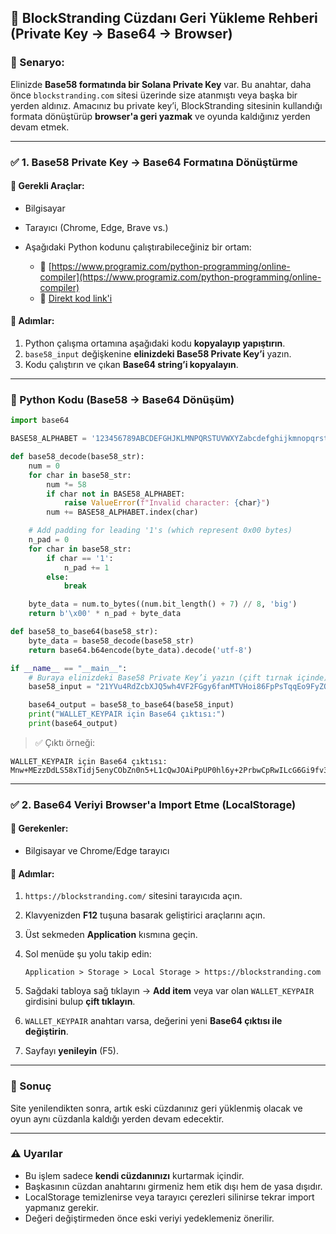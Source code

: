 ## 🔁 BlockStranding Cüzdanı Geri Yükleme Rehberi (Private Key → Base64 → Browser)

### 🎯 Senaryo:

Elinizde **Base58 formatında bir Solana Private Key** var. Bu anahtar, daha önce `blockstranding.com` sitesi üzerinde size atanmıştı veya başka bir yerden aldınız.
Amacınız bu private key’i, BlockStranding sitesinin kullandığı formata dönüştürüp **browser'a geri yazmak** ve oyunda kaldığınız yerden devam etmek.

---

### ✅ 1. Base58 Private Key → Base64 Formatına Dönüştürme

#### 🧰 Gerekli Araçlar:

* Bilgisayar
* Tarayıcı (Chrome, Edge, Brave vs.)
* Aşağıdaki Python kodunu çalıştırabileceğiniz bir ortam:

  * 🔗 [https://www.programiz.com/python-programming/online-compiler](https://www.programiz.com/python-programming/online-compiler)
  * 🔗 [Direkt kod link'i](https://www.programiz.com/online-compiler/9apvKWZzpe5HO)

#### 📜 Adımlar:

1. Python çalışma ortamına aşağıdaki kodu **kopyalayıp yapıştırın**.
2. `base58_input` değişkenine **elinizdeki Base58 Private Key’i** yazın.
3. Kodu çalıştırın ve çıkan **Base64 string’i kopyalayın**.

---

### 🔢 Python Kodu (Base58 → Base64 Dönüşüm)

```python
import base64

BASE58_ALPHABET = '123456789ABCDEFGHJKLMNPQRSTUVWXYZabcdefghijkmnopqrstuvwxyz'

def base58_decode(base58_str):
    num = 0
    for char in base58_str:
        num *= 58
        if char not in BASE58_ALPHABET:
            raise ValueError(f"Invalid character: {char}")
        num += BASE58_ALPHABET.index(char)

    # Add padding for leading '1's (which represent 0x00 bytes)
    n_pad = 0
    for char in base58_str:
        if char == '1':
            n_pad += 1
        else:
            break

    byte_data = num.to_bytes((num.bit_length() + 7) // 8, 'big')
    return b'\x00' * n_pad + byte_data

def base58_to_base64(base58_str):
    byte_data = base58_decode(base58_str)
    return base64.b64encode(byte_data).decode('utf-8')

if __name__ == "__main__":
    # Buraya elinizdeki Base58 Private Key’i yazın (çift tırnak içinde)
    base58_input = "21YVu4RdZcbXJQ5wh4VF2FGgy6fanMTVHoi86FpPsTqqEo9FyZQcE3z9hchQe6GvoHhE3kJCyAzDrWiSdgwet3dh"

    base64_output = base58_to_base64(base58_input)
    print("WALLET_KEYPAIR için Base64 çıktısı:")
    print(base64_output)
```

> ✅ Çıktı örneği:

```
WALLET_KEYPAIR için Base64 çıktısı:
Mnw+MEzzDdLS58xTidj5enyCObZn0n5+L1cQwJOAiPpUP0hl6y+2PrbwCpRwILcG6Gi9fv3uAuG2NYOxwHI4YA==
```

---

### ✅ 2. Base64 Veriyi Browser'a Import Etme (LocalStorage)

#### 🧰 Gerekenler:

* Bilgisayar ve Chrome/Edge tarayıcı

#### 🔧 Adımlar:

1. `https://blockstranding.com/` sitesini tarayıcıda açın.
2. Klavyenizden **F12** tuşuna basarak geliştirici araçlarını açın.
3. Üst sekmeden **Application** kısmına geçin.
4. Sol menüde şu yolu takip edin:

   ```
   Application > Storage > Local Storage > https://blockstranding.com
   ```
5. Sağdaki tabloya sağ tıklayın → **Add item** veya var olan `WALLET_KEYPAIR` girdisini bulup **çift tıklayın**.
6. `WALLET_KEYPAIR` anahtarı varsa, değerini yeni **Base64 çıktısı ile değiştirin**.
7. Sayfayı **yenileyin** (F5).

---

### 🚀 Sonuç

Site yenilendikten sonra, artık eski cüzdanınız geri yüklenmiş olacak ve oyun aynı cüzdanla kaldığı yerden devam edecektir.

---

### ⚠️ Uyarılar

* Bu işlem sadece **kendi cüzdanınızı** kurtarmak içindir.
* Başkasının cüzdan anahtarını girmeniz hem etik dışı hem de yasa dışıdır.
* LocalStorage temizlenirse veya tarayıcı çerezleri silinirse tekrar import yapmanız gerekir.
* Değeri değiştirmeden önce eski veriyi yedeklemeniz önerilir.
